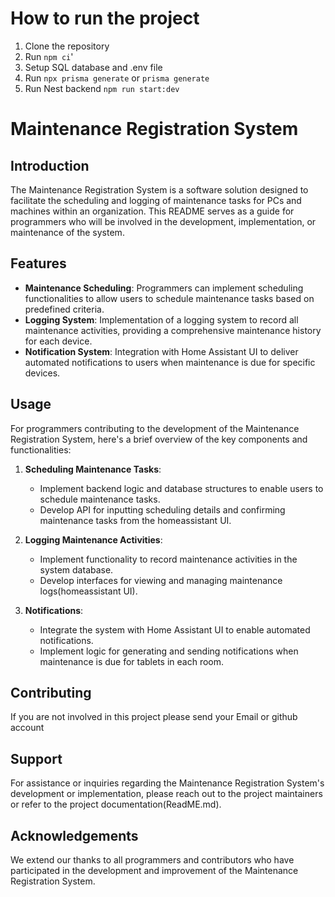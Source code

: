 # How to run the project

1. Clone the repository
2. Run `npm ci`'
3. Setup SQL database and .env file
3. Run `npx prisma generate` or `prisma generate`
4. Run Nest backend `npm run start:dev`



# Maintenance Registration System

## Introduction
The Maintenance Registration System is a software solution designed to facilitate the scheduling and logging of maintenance tasks for PCs and machines within an organization. This README serves as a guide for programmers who will be involved in the development, implementation, or maintenance of the system.

## Features
- **Maintenance Scheduling**: Programmers can implement scheduling functionalities to allow users to schedule maintenance tasks based on predefined criteria.
- **Logging System**: Implementation of a logging system to record all maintenance activities, providing a comprehensive maintenance history for each device.
- **Notification System**: Integration with Home Assistant UI to deliver automated notifications to users when maintenance is due for specific devices.

## Usage
For programmers contributing to the development of the Maintenance Registration System, here's a brief overview of the key components and functionalities:

1. **Scheduling Maintenance Tasks**:
   - Implement backend logic and database structures to enable users to schedule maintenance tasks.
   - Develop API for inputting scheduling details and confirming maintenance tasks from the homeassistant UI.

2. **Logging Maintenance Activities**:
   - Implement functionality to record maintenance activities in the system database.
   - Develop interfaces for viewing and managing maintenance logs(homeassistant UI).

3. **Notifications**:
   - Integrate the system with Home Assistant UI to enable automated notifications.
   - Implement logic for generating and sending notifications when maintenance is due for tablets in each room.

## Contributing
If you are not involved in this project please send your Email or github account

## Support
For assistance or inquiries regarding the Maintenance Registration System's development or implementation, please reach out to the project maintainers or refer to the project documentation(ReadME.md).

## Acknowledgements
We extend our thanks to all programmers and contributors who have participated in the development and improvement of the Maintenance Registration System.
